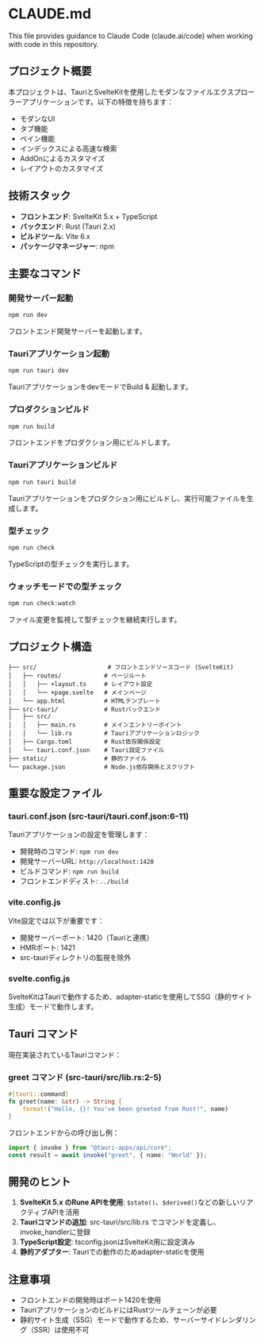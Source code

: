 # CLAUDE.md

This file provides guidance to Claude Code (claude.ai/code) when working with code in this repository.

## プロジェクト概要

本プロジェクトは、TauriとSvelteKitを使用したモダンなファイルエクスプローラーアプリケーションです。以下の特徴を持ちます：

- モダンなUI
- タブ機能
- ペイン機能
- インデックスによる高速な検索
- AddOnによるカスタマイズ
- レイアウトのカスタマイズ

## 技術スタック

- **フロントエンド**: SvelteKit 5.x + TypeScript
- **バックエンド**: Rust (Tauri 2.x)
- **ビルドツール**: Vite 6.x
- **パッケージマネージャー**: npm

## 主要なコマンド

### 開発サーバー起動
```bash
npm run dev
```
フロントエンド開発サーバーを起動します。

### Tauriアプリケーション起動
```bash
npm run tauri dev
```
TauriアプリケーションをdevモードでBuild & 起動します。

### プロダクションビルド
```bash
npm run build
```
フロントエンドをプロダクション用にビルドします。

### Tauriアプリケーションビルド
```bash
npm run tauri build
```
Tauriアプリケーションをプロダクション用にビルドし、実行可能ファイルを生成します。

### 型チェック
```bash
npm run check
```
TypeScriptの型チェックを実行します。

### ウォッチモードでの型チェック
```bash
npm run check:watch
```
ファイル変更を監視して型チェックを継続実行します。

## プロジェクト構造

```
├── src/                    # フロントエンドソースコード (SvelteKit)
│   ├── routes/            # ページルート
│   │   ├── +layout.ts     # レイアウト設定
│   │   └── +page.svelte   # メインページ
│   └── app.html           # HTMLテンプレート
├── src-tauri/             # Rustバックエンド
│   ├── src/
│   │   ├── main.rs        # メインエントリーポイント
│   │   └── lib.rs         # Tauriアプリケーションロジック
│   ├── Cargo.toml         # Rust依存関係設定
│   └── tauri.conf.json    # Tauri設定ファイル
├── static/                # 静的ファイル
└── package.json           # Node.js依存関係とスクリプト
```

## 重要な設定ファイル

### tauri.conf.json (src-tauri/tauri.conf.json:6-11)
Tauriアプリケーションの設定を管理します：
- 開発時のコマンド: `npm run dev`
- 開発サーバーURL: `http://localhost:1420`
- ビルドコマンド: `npm run build`
- フロントエンドディスト: `../build`

### vite.config.js
Vite設定では以下が重要です：
- 開発サーバーポート: 1420（Tauriと連携）
- HMRポート: 1421
- src-tauriディレクトリの監視を除外

### svelte.config.js
SvelteKitはTauriで動作するため、adapter-staticを使用してSSG（静的サイト生成）モードで動作します。

## Tauri コマンド

現在実装されているTauriコマンド：

### greet コマンド (src-tauri/src/lib.rs:2-5)
```rust
#[tauri::command]
fn greet(name: &str) -> String {
    format!("Hello, {}! You've been greeted from Rust!", name)
}
```

フロントエンドからの呼び出し例：
```typescript
import { invoke } from "@tauri-apps/api/core";
const result = await invoke("greet", { name: "World" });
```

## 開発のヒント

1. **SvelteKit 5.x のRune APIを使用**: `$state()`、`$derived()`などの新しいリアクティブAPIを活用
2. **Tauriコマンドの追加**: src-tauri/src/lib.rs でコマンドを定義し、invoke_handlerに登録
3. **TypeScript設定**: tsconfig.jsonはSvelteKit用に設定済み
4. **静的アダプター**: Tauriでの動作のためadapter-staticを使用

## 注意事項

- フロントエンドの開発時はポート1420を使用
- TauriアプリケーションのビルドにはRustツールチェーンが必要
- 静的サイト生成（SSG）モードで動作するため、サーバーサイドレンダリング（SSR）は使用不可